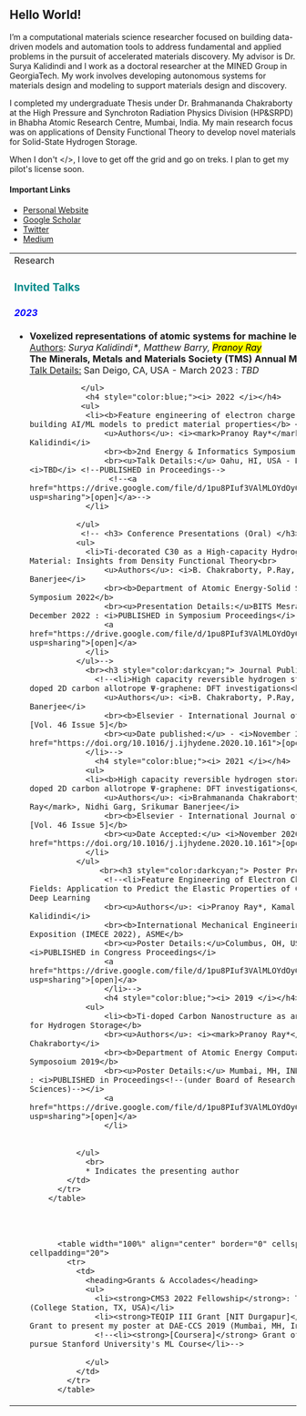 <h2> Hello World! </h2>

I’m a computational materials science researcher focused on building data-driven models and automation tools to address fundamental and applied problems in the pursuit of accelerated materials discovery. My advisor is Dr. Surya Kalidindi and I work as a doctoral researcher at the MINED Group in GeorgiaTech. My work involves developing autonomous systems for materials design and modeling to support materials design and discovery.

I completed my undergraduate Thesis under Dr. Brahmananda Chakraborty at the High Pressure and Synchroton Radiation Physics Division (HP&SRPD) in Bhabha Atomic Research Centre, Mumbai, India. My main research focus was on applications of Density Functional Theory to develop novel materials for Solid-State Hydrogen Storage.

When I don't </>, I love to get off the grid and go on treks. I plan to get my pilot's license soon.

<h4>Important Links</h4>
<ul>
  <li> <a href="https://pranoy-ray.github.io/">Personal Website</a>
  <li> <a href="https://scholar.google.com/citations?user=SYuG3BUAAAAJ&hl=en&oi=ao">Google Scholar</a>
  <li> <a href="https://twitter.com/aviatorpranoy">Twitter</a>
  <li> <a href="https://pranoyr.medium.com/">Medium</a>
</ul>

<table width="100%" align="center" border="0" cellspacing="0" cellpadding="20" id="res">
          <tr>
            <td>
              <heading>Research</heading>
              <h3 style="color:darkcyan;"> Invited Talks </h3>
                <h4 style="color:blue;"><i> 2023 </i></h4>
                <ul>
                                    <li><b>Voxelized representations of atomic systems for machine learning applications</b><br>
                    <u>Authors</u>: <i>Surya Kalidindi*, Matthew Barry, <mark>Pranoy Ray</mark></i>
                    <br><b>The Minerals, Metals and Materials Society (TMS) Annual Meeting</b>
                    <br><u>Talk Details:</u> San Deigo, CA, USA - March 2023 : <i>TBD</i><!--PUBLISHED in Proceedings-->
                     <!--<a href="https://drive.google.com/file/d/1pu8PIuf3VAlMLOYdOyOHKY3l8TgjS7Mi/view?usp=sharing">[open]</a>-->
                </li>
                  
               </ul>
                <h4 style="color:blue;"><i> 2022 </i></h4>
               <ul>
                <li><b>Feature engineering of electron charge density fields for building AI/ML models to predict material properties</b> <br>
                    <u>Authors</u>: <i><mark>Pranoy Ray*</mark>, Surya Kalidindi</i>
                    <br><b>2nd Energy & Informatics Symposium (TokyoTech)</b>
                    <br><u>Talk Details:</u> Oahu, HI, USA - December 2022 : <i>TBD</i> <!--PUBLISHED in Proceedings-->
                     <!--<a href="https://drive.google.com/file/d/1pu8PIuf3VAlMLOYdOyOHKY3l8TgjS7Mi/view?usp=sharing">[open]</a>-->
                </li>
                
              </ul>
               <!-- <h3> Conference Presentations (Oral) </h3>
              <ul>
                <li>Ti-decorated C30 as a High-capacity Hydrogen Storage Material: Insights from Density Functional Theory<br>
                    <u>Authors</u>: <i>B. Chakraborty, P.Ray, N. Garg, S. Banerjee</i>
                    <br><b>Department of Atomic Energy-Solid State Physics Symposium 2022</b>
                    <br><u>Presentation Details:</u>BITS Mesra, JH, INDIA - December 2022 : <i>PUBLISHED in Symposium Proceedings</i>
                    <a href="https://drive.google.com/file/d/1pu8PIuf3VAlMLOYdOyOHKY3l8TgjS7Mi/view?usp=sharing">[open]</a>
                </li>
              </ul>-->
                <br><h3 style="color:darkcyan;"> Journal Publications </h3>
                  <!--<li>High capacity reversible hydrogen storage in titanium doped 2D carbon allotrope Ψ-graphene: DFT investigations<br>
                    <u>Authors</u>: <i>B. Chakraborty, P.Ray, N. Garg, S. Banerjee</i>
                    <br><b>Elsevier - International Journal of Hydrogen Energy [Vol. 46 Issue 5]</b>
                    <br><u>Date published:</u> - <i>November 2020</i> <a href="https://doi.org/10.1016/j.ijhydene.2020.10.161">[open]</a>
                </li>-->
                  <h4 style="color:blue;"><i> 2021 </i></h4>
                <ul>
                <li><b>High capacity reversible hydrogen storage in titanium doped 2D carbon allotrope Ψ-graphene: DFT investigations</b><br>
                    <u>Authors</u>: <i>Brahmananda Chakraborty, <mark>Pranoy Ray</mark>, Nidhi Garg, Srikumar Banerjee</i>
                    <br><b>Elsevier - International Journal of Hydrogen Energy [Vol. 46 Issue 5]</b>
                    <br><u>Date Accepted:</u> <i>November 2020</i> <a href="https://doi.org/10.1016/j.ijhydene.2020.10.161">[open]</a>
                </li>
              </ul>
                   <br><h3 style="color:darkcyan;"> Poster Presentations </h3>
                    <!--<li>Feature Engineering of Electron Charge Density Fields: Application to Predict the Elastic Properties of Cubic Crystals Using Deep Learning
                    <br><u>Authors</u>: <i>Pranoy Ray*, Kamal Choudhury, Surya Kalidindi</i>
                    <br><b>International Mechanical Engineering Congress & Exposition (IMECE 2022), ASME</b>
                    <br><u>Poster Details:</u>Columbus, OH, USA - November 2022 : <i>PUBLISHED in Congress Proceedings</i>
                    <a href="https://drive.google.com/file/d/1pu8PIuf3VAlMLOYdOyOHKY3l8TgjS7Mi/view?usp=sharing">[open]</a>
                    </li>-->
                    <h4 style="color:blue;"><i> 2019 </i></h4>
                <ul>
                    <li><b>Ti-doped Carbon Nanostructure as an Efficient Medium for Hydrogen Storage</b>
                    <br><u>Authors</u>: <i><mark>Pranoy Ray*</mark>, Brahmananda Chakraborty</i>
                    <br><b>Department of Atomic Energy Computational Chemistry Symposoium 2019</b>
                    <br><u>Poster Details:</u> Mumbai, MH, INDIA - November 2019 : <i>PUBLISHED in Proceedings<!--(under Board of Research for Nuclear Sciences)--></i>
                    <a href="https://drive.google.com/file/d/1pu8PIuf3VAlMLOYdOyOHKY3l8TgjS7Mi/view?usp=sharing">[open]</a>
                    </li>
                    
                    
              </ul>
                <br>
                * Indicates the presenting author
            </td>
          </tr>
        </table>
            
           
               

          <table width="100%" align="center" border="0" cellspacing="0" cellpadding="20">
            <tr>
              <td>
                <heading>Grants & Accolades</heading>
                <ul>
                  <li><strong>CMS3 2022 Fellowship</strong>: Texas A&M University (College Station, TX, USA)</li>
                  <li><strong>TEQIP III Grant [NIT Durgapur]</strong> Travel Grant to present my poster at DAE-CCS 2019 (Mumbai, MH, India)</li>
                  <!--<li><strong>[Coursera]</strong> Grant of Financial Aid to pursue Stanford University's ML Course</li>-->
    
                </ul>
              </td>
            </tr>
          </table>
